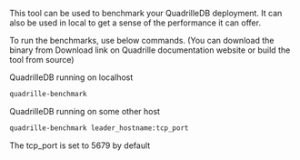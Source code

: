 This tool can be used to benchmark your QuadrilleDB deployment. It can also be used in local to get a sense of the performance it can offer.

To run the benchmarks, use below commands. (You can download the binary from Download link on Quadrille documentation website or build the tool from source)

QuadrilleDB running on localhost

```bash
quadrille-benchmark
```

QuadrilleDB running on some other host

```bash
quadrille-benchmark leader_hostname:tcp_port
```

The tcp_port is set to 5679 by default